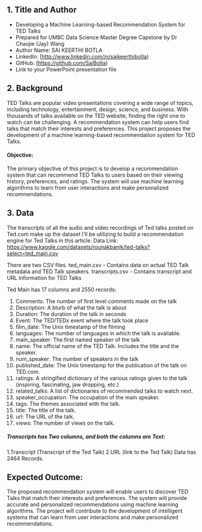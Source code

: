 ## 1. Title and Author

- Developing a Machine Learning-based Recommendation System for TED Talks
- Prepared for UMBC Data Science Master Degree Capstone by Dr Chaojie (Jay) Wang
- Author Name: SAI KEERTHI BOTLA
- LinkedIn: [http://www.linkedin.com/in/saikeerthibotla)
- GitHub: [https://github.com/SaiBotla)
- Link to your PowerPoint presentation file
    
## 2. Background

TED Talks are popular video presentations covering a wide range of topics, including technology, entertainment, design, science, and business. With thousands of talks available on the TED website, finding the right one to watch can be challenging. A recommendation system can help users find talks that match their interests and preferences. This project proposes the development of a machine learning-based recommendation system for TED Talks.

#### Objective: 
The primary objective of this project is to develop a recommendation system that can recommend TED Talks to users based on their viewing history, preferences, and ratings. The system will use machine learning algorithms to learn from user interactions and make personalized recommendations.


## 3. Data 

The transcripts of all the audio and video recordings of Ted talks posted on Ted.com make up the dataset I'll be utilizing to build a recommendation engine for Ted Talks in this article.
Data Link: https://www.kaggle.com/datasets/rounakbanik/ted-talks?select=ted_main.csv

There are two CSV files.
ted_main.csv - Contains data on actual TED Talk metadata and TED Talk speakers.
transcripts.csv - Contains transcript and URL information for TED Talks

Ted Main has 17 columns and 2550 records:
1.	Comments: The number of first level comments made on the talk
2.	Description: A blurb of what the talk is about
3.	Duration: The duration of the talk in seconds
4.	Event: The TED/TEDx event where the talk took place
5.	film_date: The Unix timestamp of the filming
6.	languages: The number of languages in which the talk is available.
7.	main_speaker: The first named speaker of the talk
8.	name: The official name of the TED Talk. Includes the title and the speaker.
9.	num_speaker: The number of speakers in the talk
10.	published_date: The Unix timestamp for the publication of the talk on TED.com.
11.	ratings: A stringified dictionary of the various ratings given to the talk (inspiring, fascinating, jaw dropping, etc.)
12.	related_talks: A list of dictionaries of recommended talks to watch next.
13.	speaker_occupation: The occupation of the main speaker.
14.	tags: The themes associated with the talk.
15.	title: The title of the talk.
16.	url: The URL of the talk.
17.	views: The number of views on the talk.

##### Transcripts has Two columns, and both the columns are Text:
1.Transcript (Transcript of the Ted Talk) 
2.URL (link to the Ted Talk)
Data has 2464 Records.

## Expected Outcome: 
The proposed recommendation system will enable users to discover TED Talks that match their interests and preferences. The system will provide accurate and personalized recommendations using machine learning algorithms. The project will contribute to the development of intelligent systems that can learn from user interactions and make personalized recommendations.
